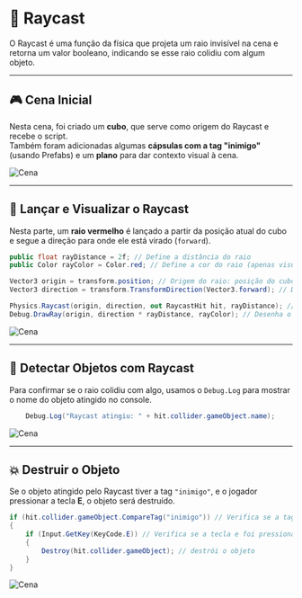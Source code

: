 # 🎯 Raycast

O Raycast é uma função da física que projeta um raio invisível na cena e retorna um valor booleano, indicando se esse raio colidiu com algum objeto.

---

## 🎮 Cena Inicial

Nesta cena, foi criado um **cubo**, que serve como origem do Raycast e recebe o script.  
Também foram adicionadas algumas **cápsulas com a tag "inimigo"** (usando Prefabs) e um **plano** para dar contexto visual à cena.

![Cena]([https://drive.google.com/file/d/1SxThxQWSGpnAN38TSqA4A57uxkbu3mnm/view?usp=sharing](https://drive.google.com/file/d/1SxThxQWSGpnAN38TSqA4A57uxkbu3mnm/view?usp=drive_link))

---

## 🚀 Lançar e Visualizar o Raycast

Nesta parte, um **raio vermelho** é lançado a partir da posição atual do cubo e segue a direção para onde ele está virado (`forward`).

```csharp
public float rayDistance = 2f; // Define a distância do raio
public Color rayColor = Color.red; // Define a cor do raio (apenas visual)

Vector3 origin = transform.position; // Origem do raio: posição do cubo
Vector3 direction = transform.TransformDirection(Vector3.forward); // Direção do raio: frente do cubo, considerando sua rotação

Physics.Raycast(origin, direction, out RaycastHit hit, rayDistance); // Lança o raio
Debug.DrawRay(origin, direction * rayDistance, rayColor); // Desenha o raio no editor
```

![Cena](CAMINHO/DA/IMAGEM1.png)

---

## 📡 Detectar Objetos com Raycast

Para confirmar se o raio colidiu com algo, usamos o `Debug.Log` para mostrar o nome do objeto atingido no console.

```csharp
    Debug.Log("Raycast atingiu: " + hit.collider.gameObject.name);
```

![Cena](CAMINHO/DA/IMAGEM1.png)

---

## 💥 Destruir o Objeto

Se o objeto atingido pelo Raycast tiver a tag `"inimigo"`, e o jogador pressionar a tecla **E**, o objeto será destruído.

```csharp
if (hit.collider.gameObject.CompareTag("inimigo")) // Verifica se a tag é inimigo
{
    if (Input.GetKey(KeyCode.E)) // Verifica se a tecla e foi pressionada
    {
        Destroy(hit.collider.gameObject); // destrói o objeto
    }
}
```

![Cena](CAMINHO/DA/IMAGEM1.png)
